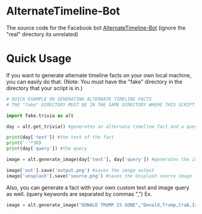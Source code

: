 # AlternateTimeline-Bot
The source code for the Facebook bot [AlternateTimeline-Bot](https://www.facebook.com/AlternateTimeline-Bot-1388202901322650/)
(ignore the "real" directory its unrelated)

# Quick Usage
If you want to generate alternate timeline facts on your own local machine, you can easily do that.
(Note: You must have the "fake" directory in the directory that your script is in.)
```python
# QUICK EXAMPLE ON GENERATING ALTERNATE TIMELINE FACTS
# THE "fake" DIRECTORY MUST BE IN THE SAME DIRECTORY WHERE THIS SCRIPT IS

import fake.trivia as alt

day = alt.get_trivia() #generates an alternate timeline fact and a query(for finding images)

print(day['text']) #the text of the fact
print('-'*30)
print(day['query']) #the query

image = alt.generate_image(day['text'], day['query']) #generates the image

image['out'].save('output.png') #saves the image output
image['unsplash'].save('source.png') #saves the Unsplash source image
```
Also, you can generate a fact with your own custom text and image query as well.
(query keywords are separated by commas ",")
Ex.
```python
image = alt.generate_image("DONALD TRUMP IS GONE","Donald,Trump,Crab,Island")
```



